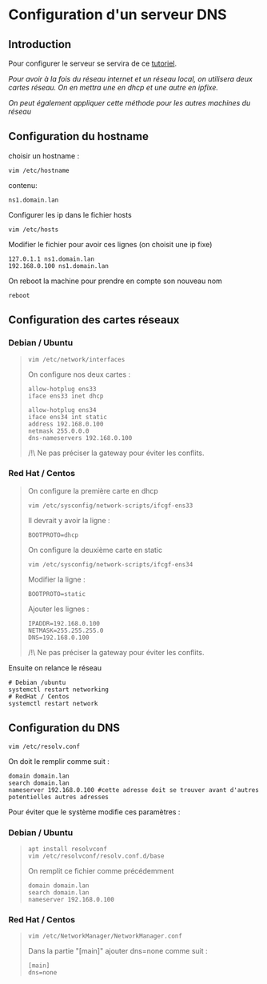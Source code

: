 # Configuration d'un serveur DNS

## Introduction
Pour configurer le serveur se servira de ce [tutoriel](https://www.supinfo.com/articles/single/1709-mise-place-serveur-dns-avec-bind9).

_Pour avoir à la fois du réseau internet et un réseau local, on utilisera deux cartes réseau. On en mettra une en dhcp et une autre en ipfixe._

_On peut également appliquer cette méthode pour les autres machines du réseau_

## Configuration du hostname
choisir un hostname :
```
vim /etc/hostname
```
contenu:
```
ns1.domain.lan
```
Configurer les ip dans le fichier hosts
```
vim /etc/hosts
```
Modifier le fichier pour avoir ces lignes (on choisit une ip fixe)
```
127.0.1.1 ns1.domain.lan
192.168.0.100 ns1.domain.lan
```
On reboot la machine pour prendre en compte son nouveau nom
```
reboot
```
## Configuration des cartes réseaux

### Debian / Ubuntu

>```
>vim /etc/network/interfaces
>```
>On configure nos deux cartes :
>```
>allow-hotplug ens33
>iface ens33 inet dhcp
>
>allow-hotplug ens34
>iface ens34 int static
>address 192.168.0.100
>netmask 255.0.0.0
>dns-nameservers 192.168.0.100
>```
>/!\ Ne pas préciser la gateway pour éviter les conflits.

### Red Hat / Centos
>On configure la première carte en dhcp
>```
>vim /etc/sysconfig/network-scripts/ifcgf-ens33
>```
>Il devrait y avoir la ligne :
>```
>BOOTPROTO=dhcp
>```
>On configure la deuxième carte en static
>```
>vim /etc/sysconfig/network-scripts/ifcgf-ens34
>```
>Modifier la ligne :
>```
>BOOTPROTO=static
>```
>Ajouter les lignes :
>```
>IPADDR=192.168.0.100
>NETMASK=255.255.255.0
>DNS=192.168.0.100
>```
>/!\ Ne pas préciser la gateway pour éviter les conflits.

Ensuite on relance le réseau
```
# Debian /ubuntu
systemctl restart networking
# RedHat / Centos
systemctl restart network
```

## Configuration du DNS
```
vim /etc/resolv.conf
```
On doit le remplir comme suit :
```
domain domain.lan
search domain.lan
nameserver 192.168.0.100 #cette adresse doit se trouver avant d'autres potentielles autres adresses
```
Pour éviter que le système modifie ces paramètres :
### Debian / Ubuntu
>```
>apt install resolvconf
>vim /etc/resolvconf/resolv.conf.d/base
>```
>On remplit ce fichier comme précédemment
>```
>domain domain.lan
>search domain.lan
>nameserver 192.168.0.100
>```
### Red Hat / Centos
>```
>vim /etc/NetworkManager/NetworkManager.conf
>```
>Dans la partie "[main]" ajouter dns=none comme suit :
>```
>[main]
>dns=none
>```
